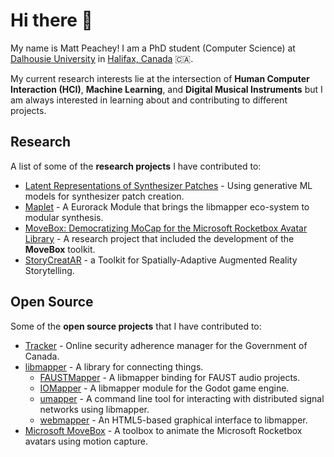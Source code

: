 # Hi there 👋

My name is Matt Peachey!  I am a PhD student (Computer Science) at [Dalhousie University](https://www.dal.ca/faculty/computerscience.html) in [Halifax, Canada](https://en.wikipedia.org/wiki/Halifax,_Nova_Scotia) 🇨🇦.

My current research interests lie at the intersection of **Human Computer Interaction (HCI)**, **Machine Learning**, and **Digital Musical Instruments** but I am always interested in learning about and contributing to different projects. 


## Research

A list of some of the **research projects** I have contributed to:

* [Latent Representations of Synthesizer Patches](https://github.com/peacheym/LatentRepresentations) - Using generative ML models for synthesizer patch creation.
* [Maplet](https://github.com/peacheym/maplet) - A Eurorack Module that brings the libmapper eco-system to modular synthesis.
* [MoveBox: Democratizing MoCap for the Microsoft Rocketbox Avatar Library](https://www.microsoft.com/en-us/research/publication/movebox-democratizing-mocap-for-the-microsoft-rocketbox-avatar-library/) - A research project that included the development of the **MoveBox** toolkit.
* [StoryCreatAR](https://www.microsoft.com/en-us/research/publication/story-creatar-a-toolkit-for-spatially-adaptive-augmented-reality-storytelling/) - a Toolkit for Spatially-Adaptive Augmented Reality Storytelling.
  
## Open Source

Some of the **open source projects** that I have contributed to: 
* [Tracker](https://github.com/canada-ca/tracker) - Online security adherence manager for the Government of Canada.
* [libmapper](https://github.com/libmapper/libmapper/) - A library for connecting things.
  * [FAUSTMapper](https://github.com/peacheym/FAUSTMapper) - A libmapper binding for FAUST audio projects.  
  * [IOMapper](https://github.com/lemurph/IOMapper) - A libmapper module for the Godot game engine.
  * [umapper](https://github.com/malloch/umapper) - A command line tool for interacting with distributed signal networks using libmapper.
  * [webmapper](https://github.com/libmapper/webmapper) - An HTML5-based graphical interface to libmapper.
* [Microsoft MoveBox](https://github.com/microsoft/MoveBox-for-Microsoft-Rocketbox) - A toolbox to animate the Microsoft Rocketbox avatars using motion capture.

